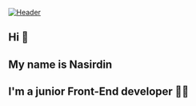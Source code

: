 [![Header](https://github.com/Nasirdin/nasirdin/blob/main/src/coverjpg.jpg)](https://github.com/Nasirdin)

## Hi 👋
## My name is Nasirdin 
## I'm a junior Front-End developer 👨‍💻
